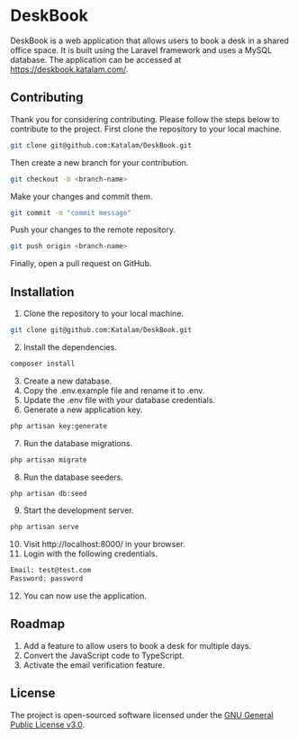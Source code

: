 # DeskBook
DeskBook is a web application that allows users to book a desk in a shared office space. It is built using the Laravel framework and uses a MySQL database. The application can be accessed at https://deskbook.katalam.com/.

## Contributing

Thank you for considering contributing. Please follow the steps below to contribute to the project.
First clone the repository to your local machine.
```bash
git clone git@github.com:Katalam/DeskBook.git
```
Then create a new branch for your contribution.
```bash
git checkout -b <branch-name>
```
Make your changes and commit them.
```bash
git commit -m "commit message"
```
Push your changes to the remote repository.
```bash
git push origin <branch-name>
```
Finally, open a pull request on GitHub.

## Installation
1. Clone the repository to your local machine.
```bash
git clone git@github.com:Katalam/DeskBook.git
```
2. Install the dependencies.
```bash
composer install
```
3. Create a new database.
4. Copy the .env.example file and rename it to .env.
5. Update the .env file with your database credentials.
6. Generate a new application key.
```bash
php artisan key:generate
```
7. Run the database migrations.
```bash
php artisan migrate
```
8. Run the database seeders.
```bash
php artisan db:seed
```
9. Start the development server.
```bash
php artisan serve
```
10. Visit http://localhost:8000/ in your browser.
11. Login with the following credentials.
```bash
Email: test@test.com
Password: password
```
12. You can now use the application.


## Roadmap
1. Add a feature to allow users to book a desk for multiple days.
2. Convert the JavaScript code to TypeScript.
3. Activate the email verification feature.

## License

The project is open-sourced software licensed under the [GNU General Public License v3.0](https://choosealicense.com/licenses/gpl-3.0/).
